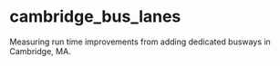 # cambridge_bus_lanes
Measuring run time improvements from adding dedicated busways in Cambridge, MA.
